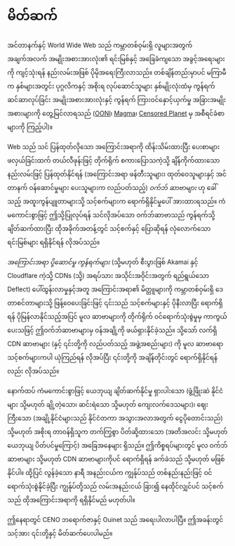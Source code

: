 # မိတ်ဆက်

အင်တာနက်နှင့် World Wide Web သည် ကမ္ဘာတစ်ဝှမ်းရှိ လူများအတွက် အချက်အလက် အမျိုးအစားအားလုံး၏ ရင်းမြစ်နှင့် အခြေခံကျသော အခွင့်အရေးများကို ကျင့်သုံးရန် နည်းလမ်းအဖြစ် ပိုမိုအရေးကြီးလာသည်။ တစ်ချိန်တည်းမှာပင် မကြာမီက နှစ်များအတွင်း ပုဂ္ဂလိကနှင့် အစိုးရ လုပ်ဆောင်သူများ နှစ်မျိုးလုံးထံမှ ကွန်ရက် ဆင်ဆာလုပ်ခြင်း အမျိုးအစားအားလုံးနှင့် ကွန်ရက် ကြားဝင်နှောင့်ယှက်မှု အခြားအမျိုးအစားများကို တွေ့မြင်လာရသည် ([OONI](https://ooni.org/reports/ "Open Observatory of Network Interference – Research reports")၊ [Magma](https://magma.lavafeld.org/publications/ "Magma publications")၊ [Censored Planet](https://censoredplanet.org/reports "Censored Planet – Reports") မှ အစီရင်ခံစာများကို ကြည့်ပါ)။

Web သည် သင် ပြန်ထုတ်လိုသော အကြောင်းအရာကို ထိန်းသိမ်းထားပြီး ပေးစာများ ဖလှယ်ခြင်းထက် တယ်လီဖုန်းဖြင့် တိုက်ရိုက် စကားပြောသကဲ့သို့ ချိန်ကိုက်ထားသော နည်းလမ်းဖြင့် ပြန်ထုတ်နိုင်ရန် (အကြောင်းအရာ ဖန်တီးသူများ၊ ထုတ်ဝေသူများနှင့် အင်တာနက် ဝန်ဆောင်မှုများ ပေးသူများက လည်ပတ်သည့်) *ဝက်ဘ် ဆာဗာများ* ဟု ခေါ်သည့် အထူးကွန်ပျူတာများသို့ သင့်စက်များက ရောက်ရှိနိုင်မှုပေါ် အားထားရသည်။ ကံမကောင်းစွာဖြင့် ဤသို့ပြုလုပ်ရန် သင်လိုအပ်သော ဝက်ဘ်ဆာဗာသည် ကွန်ရက်သို့ ချိတ်ဆက်ထားပြီး ထိုအခိုက်အတန့်တွင် သင့်စက်နှင့် ပြောဆိုရန် လုံလောက်သော ရင်းမြစ်များ ရရှိနိုင်ရန် လိုအပ်သည်။

*အကြောင်းအရာ ပို့ဆောင်မှု ကွန်ရက်များ* (သို့မဟုတ် စီးပွားဖြစ် Akamai နှင့် Cloudflare ကဲ့သို့ CDNs (သို့) အရပ်သား အသိုင်းအဝိုင်းအတွက် ရည်ရွယ်သော Deflect) ပေါ်ထွန်းလာမှုနှင့်အတူ အကြောင်းအရာ၏ မိတ္တူများကို ကမ္ဘာတစ်ဝှမ်းရှိ ဒေတာစင်တာများသို့ ဖြန့်ဝေပေးခြင်းဖြင့် ၎င်းသည် သင့်စက်များနှင့် ပိုနီးလာပြီး ရောက်ရှိရန် ပိုမြန်လာနိုင်သည့်အပြင် မူလ ဆာဗာများကို တိုက်ရိုက် ဝင်ရောက်သုံးစွဲမှုမှ ကာကွယ်ပေးသဖြင့် ဤဝက်ဘ်ဆာဗာများမှ ဝန်အချို့ကို ဖယ်ရှားနိုင်ခဲ့သည်။ သို့သော် လက်ရှိ CDN ဆာဗာများ (နှင့် ၎င်းတို့ကို လည်ပတ်သည့် အဖွဲ့အစည်းများ) ကို မူလ ဆာဗာရော သင့်စက်များကပါ ယုံကြည်ရန် လိုအပ်ပြီး ၎င်းတို့ကို အချိန်တိုင်းတွင် ရောက်ရှိနိုင်ရန်လည်း လိုအပ်သည်။

နောက်ထပ် ကံမကောင်းစွာဖြင့် ယေဘုယျ ချိတ်ဆက်နိုင်မှု ရှားပါးသော (ဖွံ့ဖြိုးဆဲ နိုင်ငံများ သို့မဟုတ် ချို့တဲ့သော၊ ဆင်းရဲသော သို့မဟုတ် ကျေးလက်ဒေသများ)၊ ဈေးကြီးသော (အချို့နိုင်ငံများသည် နိုင်ငံတကာ အသွားအလာအတွက် ငွေပိုတောင်းသည်) သို့မဟုတ် အစိုးရ တာဝန်ရှိသူက တက်ကြွစွာ ပိတ်ဆို့ထားသော (အတိအလင်း သို့မဟုတ် ယေဘုယျ ပိတ်ပင်မှုကြောင့်) အခြေအနေများ ရှိသည်။ ဤကိစ္စရပ်များတွင် မူလ ဝက်ဘ်ဆာဗာများ သို့မဟုတ် CDN ဆာဗာများကိုပင် ရောက်ရှိရန် ခက်ခဲသည် သို့မဟုတ် မဖြစ်နိုင်ပါ။ ထို့ပြင် လွန်ခဲ့သော နာရီ အနည်းငယ်က ကျွန်ုပ်သည် တစ်နည်းနည်းဖြင့် ဝင်ရောက်သုံးစွဲနိုင်ခဲ့ပြီး ကျွန်ုပ်တို့သည် လမ်းအနည်းငယ် ခြား၍ နေထိုင်လျှင်ပင် သင့်စက်သည် ထိုအကြောင်းအရာကို ရရှိနိုင်မည် မဟုတ်ပါ။

ဤနေရာတွင် CENO ဘရောက်ဇာနှင့် Ouinet သည် အရေးပါလာပါပြီ။ ဤအခန်းတွင် သင့်အား ၎င်းတို့နှင့် မိတ်ဆက်ပေးပါမည်။

[ooni-reports]: https://ooni.org/reports/
[magma-reports]: https://magma.lavafeld.org/publications/
[cplan-reports]: https://censoredplanet.org/reports
